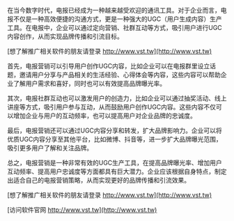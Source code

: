 在当今数字时代，电报已经成为一种越来越受欢迎的通讯工具。对于企业而言，电报不仅是一种高效便捷的沟通方式，更是一种强大的UGC（用户生成内容）生产工具。在电报中，企业可以通过定向营销、社群互动等方式，吸引用户进行UGC内容创作，从而实现品牌传播和引流目标。

[想了解推广相关软件的朋友请登录 http://www.vst.tw](http://www.vst.tw)

首先，电报营销可以引导用户创作UGC内容，比如企业可以在电报群里设立话题，邀请用户分享与产品相关的生活经验、心得体会等内容，这些内容可以帮助企业了解用户需求和喜好，同时也可以有效提高品牌曝光率。

其次，电报社群互动也可以激发用户的创造力，比如企业可以通过抽奖活动、线上讲座等方式，吸引用户参与互动，从而鼓励用户创作UGC内容。这些内容不仅可以增加企业与用户的互动频率，也可以提高用户对企业品牌的忠诚度。

最后，电报营销还可以通过UGC内容分享和转发，扩大品牌影响力。企业可以将优质UGC内容分享至其他平台，比如微博、抖音等，进一步扩大品牌曝光范围，吸引更多用户了解和关注品牌。

总之，电报营销是一种非常有效的UGC生产工具，在提高品牌曝光率、增加用户互动频率、提高用户忠诚度等方面都具有巨大潜力。企业应该根据自身特点，制定出适合自己的电报营销策略，从而实现更好的品牌传播和引流效果。

[想了解推广相关软件的朋友请登录 http://www.vst.tw](http://www.vst.tw)


[访问软件官网 http://www.vst.tw](http://www.vst.tw)
